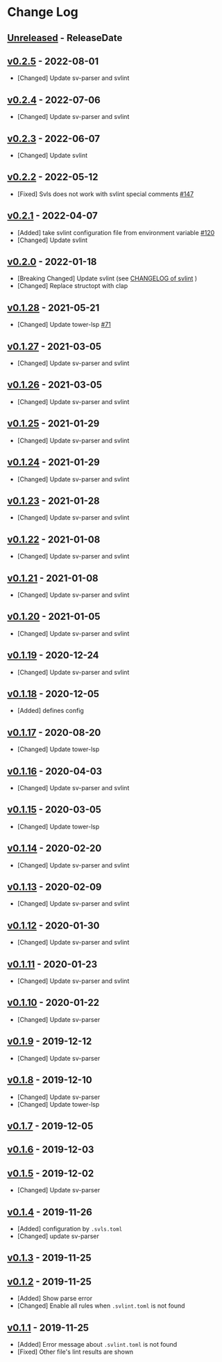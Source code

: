 # Change Log

## [Unreleased](https://github.com/dalance/svls/compare/v0.2.5...Unreleased) - ReleaseDate

## [v0.2.5](https://github.com/dalance/svls/compare/v0.2.4...v0.2.5) - 2022-08-01

* [Changed] Update sv-parser and svlint

## [v0.2.4](https://github.com/dalance/svls/compare/v0.2.3...v0.2.4) - 2022-07-06

* [Changed] Update sv-parser and svlint

## [v0.2.3](https://github.com/dalance/svls/compare/v0.2.2...v0.2.3) - 2022-06-07

* [Changed] Update svlint

## [v0.2.2](https://github.com/dalance/svls/compare/v0.2.1...v0.2.2) - 2022-05-12

* [Fixed] Svls does not work with svlint special comments [#147](https://github.com/dalance/svls/issues/147)

## [v0.2.1](https://github.com/dalance/svls/compare/v0.2.0...v0.2.1) - 2022-04-07

* [Added] take svlint configuration file from environment variable [#120](https://github.com/dalance/svls/pull/120)
* [Changed] Update svlint

## [v0.2.0](https://github.com/dalance/svls/compare/v0.1.28...v0.2.0) - 2022-01-18

* [Breaking Changed] Update svlint (see [CHANGELOG of svlint](https://github.com/dalance/svlint/compare/v0.4.18...v0.5.0) )
* [Changed] Replace structopt with clap

## [v0.1.28](https://github.com/dalance/svls/compare/v0.1.27...v0.1.28) - 2021-05-21

* [Changed] Update tower-lsp [#71](https://github.com/dalance/svls/pull/71)

## [v0.1.27](https://github.com/dalance/svls/compare/v0.1.26...v0.1.27) - 2021-03-05

* [Changed] Update sv-parser and svlint

## [v0.1.26](https://github.com/dalance/svls/compare/v0.1.25...v0.1.26) - 2021-03-05

* [Changed] Update sv-parser and svlint

## [v0.1.25](https://github.com/dalance/svls/compare/v0.1.24...v0.1.25) - 2021-01-29

* [Changed] Update sv-parser and svlint

## [v0.1.24](https://github.com/dalance/svls/compare/v0.1.23...v0.1.24) - 2021-01-29

* [Changed] Update sv-parser and svlint

## [v0.1.23](https://github.com/dalance/svls/compare/v0.1.22...v0.1.23) - 2021-01-28

* [Changed] Update sv-parser and svlint

## [v0.1.22](https://github.com/dalance/svls/compare/v0.1.21...v0.1.22) - 2021-01-08

* [Changed] Update sv-parser and svlint

## [v0.1.21](https://github.com/dalance/svls/compare/v0.1.20...v0.1.21) - 2021-01-08

* [Changed] Update sv-parser and svlint

## [v0.1.20](https://github.com/dalance/svls/compare/v0.1.19...v0.1.20) - 2021-01-05

* [Changed] Update sv-parser and svlint

## [v0.1.19](https://github.com/dalance/svls/compare/v0.1.18...v0.1.19) - 2020-12-24

* [Changed] Update sv-parser and svlint

## [v0.1.18](https://github.com/dalance/svls/compare/v0.1.17...v0.1.18) - 2020-12-05

* [Added] defines config

## [v0.1.17](https://github.com/dalance/svls/compare/v0.1.16...v0.1.17) - 2020-08-20

* [Changed] Update tower-lsp

## [v0.1.16](https://github.com/dalance/svls/compare/v0.1.15...v0.1.16) - 2020-04-03

* [Changed] Update sv-parser and svlint

## [v0.1.15](https://github.com/dalance/svls/compare/v0.1.14...v0.1.15) - 2020-03-05

* [Changed] Update tower-lsp

## [v0.1.14](https://github.com/dalance/svls/compare/v0.1.13...v0.1.14) - 2020-02-20

* [Changed] Update sv-parser and svlint

## [v0.1.13](https://github.com/dalance/svls/compare/v0.1.12...v0.1.13) - 2020-02-09

* [Changed] Update sv-parser and svlint

## [v0.1.12](https://github.com/dalance/svls/compare/v0.1.11...v0.1.12) - 2020-01-30

* [Changed] Update sv-parser and svlint

## [v0.1.11](https://github.com/dalance/svls/compare/v0.1.10...v0.1.11) - 2020-01-23

* [Changed] Update sv-parser and svlint

## [v0.1.10](https://github.com/dalance/svls/compare/v0.1.9...v0.1.10) - 2020-01-22

* [Changed] Update sv-parser

## [v0.1.9](https://github.com/dalance/svls/compare/v0.1.8...v0.1.9) - 2019-12-12

* [Changed] Update sv-parser

## [v0.1.8](https://github.com/dalance/svls/compare/v0.1.7...v0.1.8) - 2019-12-10

* [Changed] Update sv-parser
* [Changed] Update tower-lsp

## [v0.1.7](https://github.com/dalance/svls/compare/v0.1.6...v0.1.7) - 2019-12-05

## [v0.1.6](https://github.com/dalance/svls/compare/v0.1.5...v0.1.6) - 2019-12-03

## [v0.1.5](https://github.com/dalance/svls/compare/v0.1.4...v0.1.5) - 2019-12-02

* [Changed] Update sv-parser

## [v0.1.4](https://github.com/dalance/svls/compare/v0.1.3...v0.1.4) - 2019-11-26

* [Added] configuration by `.svls.toml`
* [Changed] update sv-parser

## [v0.1.3](https://github.com/dalance/svls/compare/v0.1.2...v0.1.3) - 2019-11-25

## [v0.1.2](https://github.com/dalance/svls/compare/v0.1.1...v0.1.2) - 2019-11-25

* [Added] Show parse error
* [Changed] Enable all rules when `.svlint.toml` is not found

## [v0.1.1](https://github.com/dalance/svlint/compare/v0.1.0...v0.1.1) - 2019-11-25

* [Added] Error message about `.svlint.toml` is not found
* [Fixed] Other file's lint results are shown
